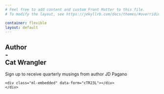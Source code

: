 ```yaml
---
# Feel free to add content and custom Front Matter to this file.
# To modify the layout, see https://jekyllrb.com/docs/themes/#overriding-theme-defaults

container: flexible
layout: default
---
```


<div class="container-fluid">
  <div class="row">
    <div class="col-lg-8 col-md-12 banner-image align-items-center text-center d-flex">
    </div>
    <div class="col-lg-4 col-md-12 d-flex align-items-center text-center pt-4 pt-lg-0">
      <h2 class="w-100">Author<br>-<br>Cat Wrangler</h2>
    </div>
  </div>
</div>

<div class="container">
  <div class="content">
    <p class="lead text-center">
      Sign up to receive quarterly musings from author JD Pagano
    </p>

    <div class="ml-embedded" data-form="cTR23L"></div>
    </div>
</div>
